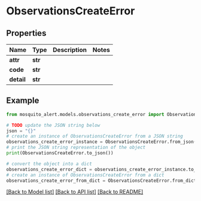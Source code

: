 # ObservationsCreateError


## Properties

Name | Type | Description | Notes
------------ | ------------- | ------------- | -------------
**attr** | **str** |  | 
**code** | **str** |  | 
**detail** | **str** |  | 

## Example

```python
from mosquito_alert.models.observations_create_error import ObservationsCreateError

# TODO update the JSON string below
json = "{}"
# create an instance of ObservationsCreateError from a JSON string
observations_create_error_instance = ObservationsCreateError.from_json(json)
# print the JSON string representation of the object
print(ObservationsCreateError.to_json())

# convert the object into a dict
observations_create_error_dict = observations_create_error_instance.to_dict()
# create an instance of ObservationsCreateError from a dict
observations_create_error_from_dict = ObservationsCreateError.from_dict(observations_create_error_dict)
```
[[Back to Model list]](../README.md#documentation-for-models) [[Back to API list]](../README.md#documentation-for-api-endpoints) [[Back to README]](../README.md)


